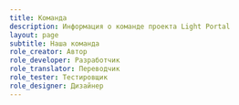 ```yaml
---
title: Команда
description: Информация о команде проекта Light Portal
layout: page
subtitle: Наша команда
role_creator: Автор
role_developer: Разработчик
role_translator: Переводчик
role_tester: Тестировщик
role_designer: Дизайнер
---
```


<script setup>
import {
  VPTeamPage,
  VPTeamPageTitle,
  VPTeamMembers
} from 'vitepress/theme'
import { useData } from "vitepress";

const { frontmatter } = useData();

const members = [
  {
    avatar: 'https://avatars.githubusercontent.com/u/229402?v=4',
    name: 'Bugo',
    title: `${frontmatter.value.role_creator} / ${frontmatter.value.role_developer} / ${frontmatter.value.role_translator}`,
  },
  {
    avatar: 'https://crowdin-static.downloads.crowdin.com/avatar/15819579/large/a8e3e03afa126e92b35748a56e806e8d_default.png',
    name: 'Panoulis64',
    title: `${frontmatter.value.role_translator} / ${frontmatter.value.role_tester}`,
  },
  {
    avatar: 'https://crowdin-static.downloads.crowdin.com/avatar/14671246/large/5de8c37d614a577459d5f577c78b7812.png',
    name: 'Darknico',
    title: `${frontmatter.value.role_translator}`,
  },
]
</script>

<VPTeamPage>
  <VPTeamPageTitle>
    <template #title></template>
  </VPTeamPageTitle>
  <VPTeamMembers
    :members="members"
  /></VPTeamPage>
